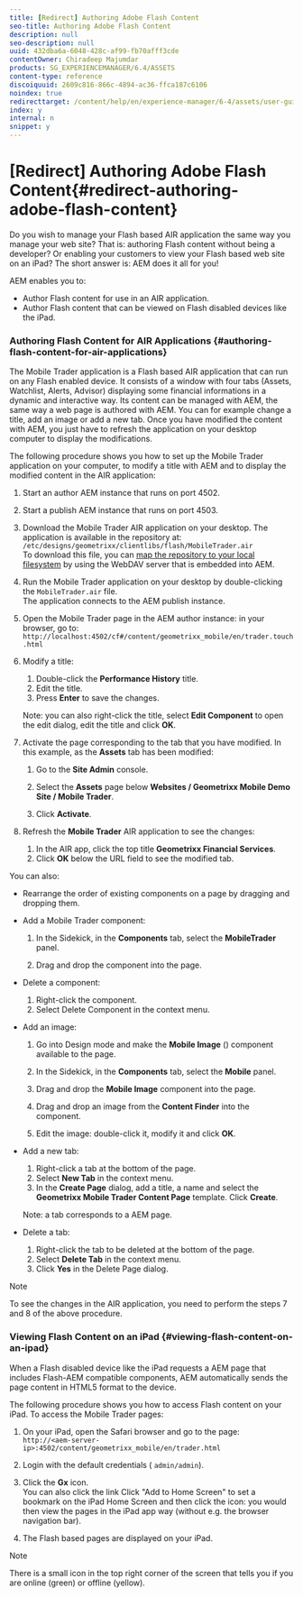 ```yaml
---
title: [Redirect] Authoring Adobe Flash Content
seo-title: Authoring Adobe Flash Content
description: null
seo-description: null
uuid: 432dba6a-6048-428c-af99-fb70afff3cde
contentOwner: Chiradeep Majumdar
products: SG_EXPERIENCEMANAGER/6.4/ASSETS
content-type: reference
discoiquuid: 2609c816-866c-4894-ac36-ffca187c6106
noindex: true
redirecttarget: /content/help/en/experience-manager/6-4/assets/user-guide
index: y
internal: n
snippet: y
---
```


# [Redirect] Authoring Adobe Flash Content{#redirect-authoring-adobe-flash-content}

<!--
Comment Type: remark
Last Modified By: Alva Ware-Bevacqui (alvawb)
Last Modified Date: 2018-03-02T03:00:37.571-0500
<p>Chiradeep to check. May be legacy</p>
-->

Do you wish to manage your Flash based AIR application the same way you manage your web site? That is: authoring Flash content without being a developer? Or enabling your customers to view your Flash based web site on an iPad? The short answer is: AEM does it all for you!

AEM enables you to:

* Author Flash content for use in an AIR application.
* Author Flash content that can be viewed on Flash disabled devices like the iPad.

### Authoring Flash Content for AIR Applications {#authoring-flash-content-for-air-applications}

The Mobile Trader application is a Flash based AIR application that can run on any Flash enabled device. It consists of a window with four tabs (Assets, Watchlist, Alerts, Advisor) displaying some financial informations in a dynamic and interactive way. Its content can be managed with AEM, the same way a web page is authored with AEM. You can for example change a title, add an image or add a new tab. Once you have modified the content with AEM, you just have to refresh the application on your desktop computer to display the modifications.

The following procedure shows you how to set up the Mobile Trader application on your computer, to modify a title with AEM and to display the modified content in the AIR application:

1. Start an author AEM instance that runs on port 4502.
1. Start a publish AEM instance that runs on port 4503.
1. Download the Mobile Trader AIR application on your desktop. The application is available in the repository at:  
   `/etc/designs/geometrixx/clientlibs/flash/MobileTrader.air`  
   To download this file, you can [map the repository to your local filesystem](../../sites/administering/using/webdav-access.md) by using the WebDAV server that is embedded into AEM.  

1. Run the Mobile Trader application on your desktop by double-clicking the `MobileTrader.air` file.  
   The application connects to the AEM publish instance.  

1. Open the Mobile Trader page in the AEM author instance: in your browser, go to:  
   `http://localhost:4502/cf#/content/geometrixx_mobile/en/trader.touch.html`

1. Modify a title:

    1. Double-click the **Performance History** title.
    1. Edit the title.
    1. Press **Enter** to save the changes.

   Note: you can also right-click the title, select **Edit Component** to open the edit dialog, edit the title and click **OK**.

1. Activate the page corresponding to the tab that you have modified. In this example, as the **Assets** tab has been modified:

    1. Go to the **Site Admin** console.
    1. Select the **Assets** page below **Websites / Geometrixx Mobile Demo Site / Mobile Trader**.
    
    1. Click **Activate**.

1. Refresh the **Mobile Trader** AIR application to see the changes:

    1. In the AIR app, click the top title **Geometrixx Financial Services**.
    1. Click **OK** below the URL field to see the modified tab.

<!--
Comment Type: remark
Last Modified By: Jean-Christophe Kautzmann (jkautzma)
Last Modified Date: 2018-03-02T03:00:37.647-0500
<p>step 5: when I open the page from the siteadmin, it opens the html5 version.<br /> </p>
<p>-&gt; bug 37731<br /> </p>
-->

<!--
Comment Type: remark
Last Modified By: Jean-Christophe Kautzmann (jkautzma)
Last Modified Date: 2018-03-02T03:00:37.673-0500
<p>step 7: bug: the console doesn't show the replicated status icon<br /> </p>
<p>-&gt; this is a platform (known) issue<br /> </p>
-->

You can also:

* Rearrange the order of existing components on a page by dragging and dropping them.  
* Add a Mobile Trader component:

    1. In the Sidekick, in the **Components** tab, select the **MobileTrader** panel.
    
    1. Drag and drop the component into the page.

* Delete a component:

    1. Right-click the component.  
    1. Select Delete Component in the context menu.

* Add an image:

    1. Go into Design mode and make the **Mobile Image** () component available to the page.
    1. In the Sidekick, in the **Components** tab, select the **Mobile** panel.
    
    1. Drag and drop the **Mobile Image** component into the page.
    1. Drag and drop an image from the **Content Finder** into the component.
    1. Edit the image: double-click it, modify it and click **OK**.

* Add a new tab:

    1. Right-click a tab at the bottom of the page.
    1. Select **New Tab** in the context menu.
    1. In the **Create Page** dialog, add a title, a name and select the **Geometrixx Mobile Trader Content Page** template. Click **Create**.

  Note: a tab corresponds to a AEM page.
* Delete a tab:

    1. Right-click the tab to be deleted at the bottom of the page.
    1. Select **Delete Tab** in the context menu.
    1. Click **Yes** in the Delete Page dialog.

>[!NOTE]
>
>To see the changes in the AIR application, you need to perform the steps 7 and 8 of the above procedure.

<!--
Comment Type: remark
Last Modified By: Jean-Christophe Kautzmann (jkautzma)
Last Modified Date: 2018-03-02T03:00:37.738-0500
<p>Is it possible to add some text?</p>
<p>I've been able to add a text component in the browser but it's not showing in the AIR app.<br /> </p>
<p>It's because the flash-text component is not enabled<br /> </p>
-->

<!--
Comment Type: remark
Last Modified By: Jean-Christophe Kautzmann (jkautzma)
Last Modified Date: 2018-03-02T03:00:37.761-0500
<p>The following section ("Authoring Flash Content for Web Sites") should be discarded as the feature should not be available in its current state. </p>
<p>The corresponding content will be removed from the repository. </p>
<p>Discussed with David N. and Tobi B. on 18.10.2011.<br /> </p>
-->

<!--
Comment Type: draft

<h3>Authoring Flash Content for Web Sites</h3>
-->

<!--
Comment Type: draft

<p>With CQ it is possible to create and manage Adobe Flash content within a browser environment. The Flash content is managed the same way a web page is authored with CQ. You can manage titles, texts and images.</p>
<p>The following procedure shows you how to create a web page that includes Flash content consisting of a title, some text and an image:</p>
<ol>
<li>In <strong>Site Admin</strong> console, create a page below <strong>Websites / Geometrixx Demo Site / English</strong>:
<ul>
<li><strong>Title</strong>: My Flash Page</li>
<li>Select the <strong>Mosaic Content Page</strong> template</li>
<li>Click <strong>Create</strong>.</li>
</ul> </li>
<li>Open the new page.</li>
<li>Add a title to the page: from the <strong>Components</strong> tab of the Sidekick, drag and drop a <strong>Title</strong> component to the page.</li>
<li>Edit the title:<br />
<ol>
<li>Click the <strong>Title</strong> component.</li>
<li>Edit the title.</li>
<li>Press <strong>Enter</strong> to save the changes.<br /> You can also double-click the <strong>Title</strong> component, define the title in the dialog and click <strong>OK</strong>.<br /> </li>
</ol> </li>
<li>Add a <strong>Text</strong> component to the page: from the <strong>Components</strong> tab of the Sidekick, drag and drop a <strong>Text</strong> component to the page.</li>
<li>Edit the text:<br />
<ol>
<li>Double-click the <strong>Text</strong> component.</li>
<li>Edit the text.</li>
<li>Click <strong>OK</strong> to save the changes.<br /> You can also right-click the <strong>Text</strong> component, define the text in the dialog and click <strong>OK</strong>.<br /> </li>
</ol> </li>
<li>Add an <strong>Image</strong> component to the page: from the <strong>Components</strong> tab of the Sidekick, drag and drop an <strong>Image</strong> component to the page.</li>
<li>Edit the image:
<ol>
<li>Drag and drop an image from the <strong>Content Finder</strong> into the <strong>Image</strong> component.</li>
<li>Edit the image: double-click it, modify it and click <strong>OK</strong>.<br /> You can also right-click the image to open the edit dialog.</li>
</ol> </li>
</ol>
<p>You can also:</p>
<ul>
<li>Rearrange the order of existing components on a page by dragging and dropping them.<br /> </li>
<li>Delete a component:
<ol>
<li>Right-click the component.<br /> </li>
<li>Select <strong>Delete Component</strong> in the context menu.</li>
</ol> </li>
</ul>
<p></p>
-->

<!--
Comment Type: remark
Last Modified By: Jean-Christophe Kautzmann (jkautzma)
Last Modified Date: 2018-03-02T03:00:37.822-0500
<p>the component dialog doesn't display ok (some shifts in the lines).<br /> </p>
<p>-&gt; bug 37732<br /> </p>
-->

<!--
Comment Type: remark
Last Modified By: Jean-Christophe Kautzmann (jkautzma)
Last Modified Date: 2018-03-02T03:00:37.845-0500
<p>there is a typo in the context menu of the component:<br /> 'Edit Copmonent' should be 'Edit Component'<br /> </p>
<p>-&gt; known issue<br /> </p>
-->

<!--
Comment Type: remark
Last Modified By: Jean-Christophe Kautzmann (jkautzma)
Last Modified Date: 2018-03-02T03:00:37.867-0500
<p>doesn't work on publish (javascript error):<br /> -&gt; tobi is not planning to invest more time on this feature as it is not known yet how customer will use this feature<br /> <br /> <br /> </p>
-->

### Viewing Flash Content on an iPad {#viewing-flash-content-on-an-ipad}

When a Flash disabled device like the iPad requests a AEM page that includes Flash-AEM compatible components, AEM automatically sends the page content in HTML5 format to the device.  
  
The following procedure shows you how to access Flash content on your iPad. To access the Mobile Trader pages:

1. On your iPad, open the Safari browser and go to the page:  
   `http://<aem-server-ip>:4502/content/geometrixx_mobile/en/trader.html`

1. Login with the default credentials ( `admin/admin`).  

1. Click the **Gx** icon.  
   You can also click the link Click "Add to Home Screen" to set a bookmark on the iPad Home Screen and then click the icon: you would then view the pages in the iPad app way (without e.g. the browser navigation bar).  

1. The Flash based pages are displayed on your iPad.

>[!NOTE]
>
>There is a small icon in the top right corner of the screen that tells you if you are online (green) or offline (yellow).

